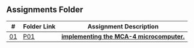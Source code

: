 ## Assignments Folder

|      #      | Folder Link  | Assignment Description                        |
| :---------: | ------------ | --------------------------------------------- |
| [01](./P01) | [P01](./P01) | [**implementing the MCA-4 microcomputer.**](./A0) |